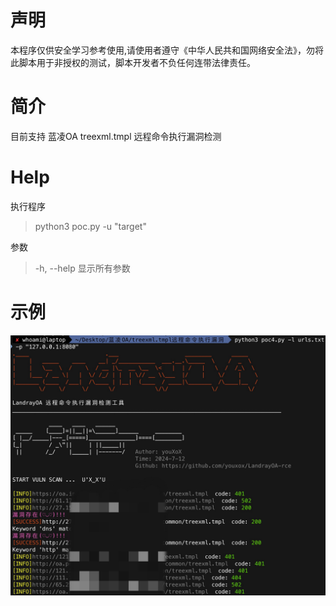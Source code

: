 # 声明
  本程序仅供安全学习参考使用,请使用者遵守《中华人民共和国网络安全法》，勿将此脚本用于非授权的测试，脚本开发者不负任何连带法律责任。

# 简介
  目前支持 蓝凌OA treexml.tmpl 远程命令执行漏洞检测

# Help
执行程序
> python3 poc.py -u "target"

参数
>  -h, --help 显示所有参数

# 示例
![p.png](p.png)
